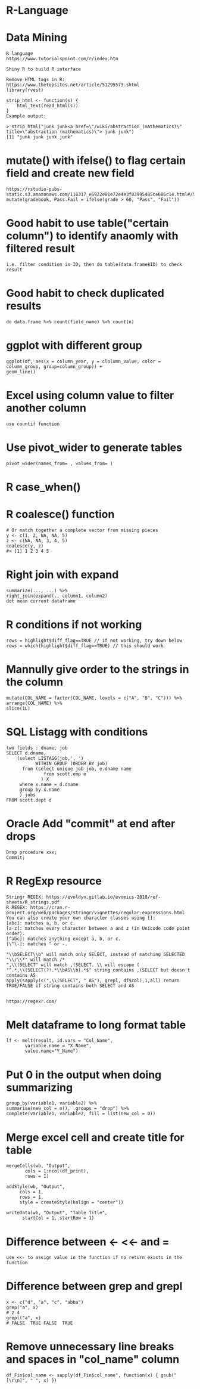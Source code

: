 # R-Language


  # Data Mining
	R language
	https://www.tutorialspoint.com/r/index.htm
	
	Shiny R to build R interface
	
	Remove HTML tags in R:
	https://www.thetopsites.net/article/51295573.shtml 
	library(rvest)

	strip_html <- function(s) {
	    html_text(read_html(s))
	}
	Example output:

	> strip_html("junk junk<a href=\"/wiki/abstraction_(mathematics)\" title=\"abstraction (mathematics)\"> junk junk")
	[1] "junk junk junk junk"
	
# mutate() with ifelse() to flag certain field and create new field
	https://rstudio-pubs-static.s3.amazonaws.com/116317_e6922e81e72e4e3f83995485ce686c14.html#/5
	mutate(gradebook, Pass.Fail = ifelse(grade > 60, "Pass", "Fail"))

# Good habit to use table("certain column") to identify anaomly with filtered result
	i.e. filter condition is ID, then do table(data.frame$ID) to check result

# Good habit to check duplicated results
	do data.frame %>% count(field_name) %>% count(n)
	
# ggplot with different group
	ggplot(df, aes(x = column_year, y = clolumn_value, color = column_group, group=column_group)) +
  	geom_line() 
	
# Excel using column value to filter another column
	use countif function
	
# Use pivot_wider to generate tables
	pivot_wider(names_from= , values_from= )
	
# R case_when()

# R coalesce() function 
	# Or match together a complete vector from missing pieces
	y <- c(1, 2, NA, NA, 5)
	z <- c(NA, NA, 3, 4, 5)
	coalesce(y, z)
	#> [1] 1 2 3 4 5

# Right join with expand
	summarize(..., ...) %>%
	right_join(expand(., column1, column2) 
	dot mean current dataframe
	
# R conditions if not working
	rows = highlight$diff_flag==TRUE // if not working, try down below
	rows = which(highlight$diff_flag==TRUE) // this should work
	
# Mannully give order to the strings in the column 
	mutate(COL_NAME = factor(COL_NAME, levels = c("A", "B", "C"))) %>%
	arrange(COL_NAME) %>%
	slice(1L)
	
# SQL Listagg with conditions
	two fields : dname, job
	SELECT d.dname,   
       	(select LISTAGG(job,', ')    
               WITHIN GROUP (ORDER BY job)   
          from (select unique job job, e.dname name   
                  from scott.emp e  
                 ) X
		 where x.name = d.dname
		 group by x.name
		 ) jobs  
  	FROM scott.dept d
	
# Oracle Add "commit" at end after drops
	Drop procedure xxx;
	Commit;
	
# R RegExp resource
	Stringr REGEX: https://evoldyn.gitlab.io/evomics-2018/ref-sheets/R_strings.pdf
	R REGEX: https://cran.r-project.org/web/packages/stringr/vignettes/regular-expressions.html
	You can also create your own character classes using []:
	[abc]: matches a, b, or c.
	[a-z]: matches every character between a and z (in Unicode code point order).
	[^abc]: matches anything except a, b, or c.
	[\^\-]: matches ^ or -.
	
	"\\bSELECT\\b" will match only SELECT, instead of matching SELECTED
	"\\/\\*" will match /*
	",\\(SELECT" will match ,(SELECT. \\ will escape (
	"^.*,\\(SELECT(?!.*\\bAS\\b).*$" string contains ,(SELECT but doesn't contains AS
	apply(sapply(c(",\\(SELECT", " AS"), grepl, df$col),1,all) return TRUE/FALSE if string contains both SELECT and AS
	
	
	https://regexr.com/
	
	
# Melt dataframe to long format table
	lf <- melt(result, id.vars = "Col_Name", 
           variable.name = "X_Name",
           value.name="Y_Name")
	   
# Put 0 in the output when doing summarizing
	group_by(variable1, variable2) %>%
  	summarise(new_col = n(), .groups = "drop") %>%
  	complete(variable1, variable2, fill = list(new_col = 0))
	
# Merge excel cell and create title for table
	mergeCells(wb, "Output",
           cols = 1:ncol(df_print),
           rows = 1)

	addStyle(wb, "Output",
         cols = 1,
         rows = 1,
         style = createStyle(halign = "center"))

	writeData(wb, "Output", "Table Title",
          startCol = 1, startRow = 1)
	  
# Difference between <- <<- and =
	use <<- to assign value in the function if no return exists in the function  
	
# Difference between grep and grepl
	x <- c("d", "a", "c", "abba") 
	grep("a", x)                      
	# 2 4
	grepl("a", x)                     
	# FALSE  TRUE FALSE  TRUE
	
# Remove unnecessary line breaks and spaces in "col_name" column
	df_Fin$col_name <- sapply(df_Fin$col_name", function(x) { gsub("[\r\n]", " ", x) })	
	
	
	
